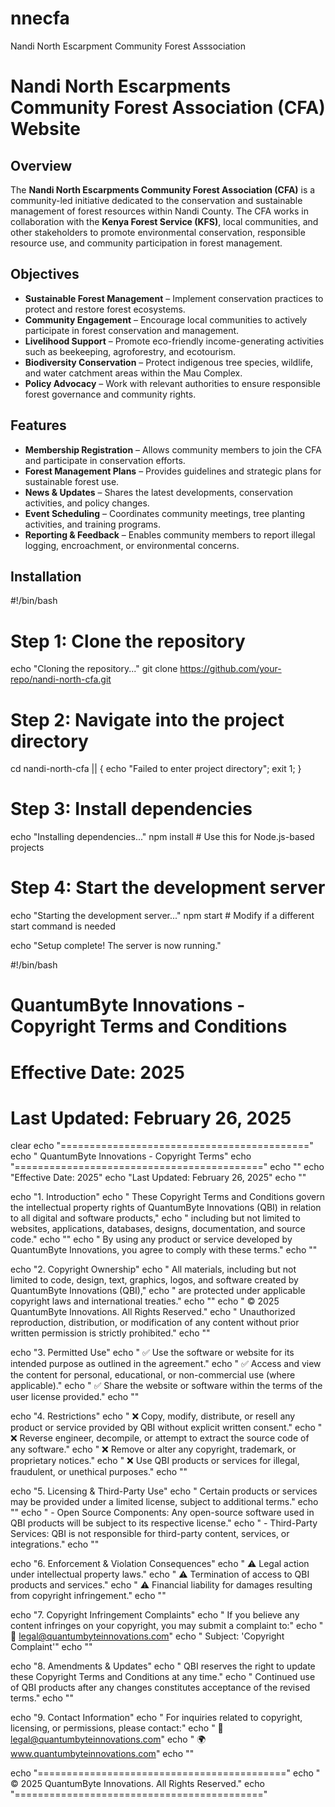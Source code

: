 # nnecfa
Nandi North Escarpment Community Forest Asssociation
# Nandi North Escarpments Community Forest Association (CFA) Website

## Overview
The **Nandi North Escarpments Community Forest Association (CFA)** is a community-led initiative dedicated to the conservation and sustainable management of forest resources within Nandi County. The CFA works in collaboration with the **Kenya Forest Service (KFS)**, local communities, and other stakeholders to promote environmental conservation, responsible resource use, and community participation in forest management.

## Objectives
- **Sustainable Forest Management** – Implement conservation practices to protect and restore forest ecosystems.
- **Community Engagement** – Encourage local communities to actively participate in forest conservation and management.
- **Livelihood Support** – Promote eco-friendly income-generating activities such as beekeeping, agroforestry, and ecotourism.
- **Biodiversity Conservation** – Protect indigenous tree species, wildlife, and water catchment areas within the Mau Complex.
- **Policy Advocacy** – Work with relevant authorities to ensure responsible forest governance and community rights.

## Features
- **Membership Registration** – Allows community members to join the CFA and participate in conservation efforts.
- **Forest Management Plans** – Provides guidelines and strategic plans for sustainable forest use.
- **News & Updates** – Shares the latest developments, conservation activities, and policy changes.
- **Event Scheduling** – Coordinates community meetings, tree planting activities, and training programs.
- **Reporting & Feedback** – Enables community members to report illegal logging, encroachment, or environmental concerns.

## Installation
#!/bin/bash
# Step 1: Clone the repository
echo "Cloning the repository..."
git clone https://github.com/your-repo/nandi-north-cfa.git

# Step 2: Navigate into the project directory
cd nandi-north-cfa || { echo "Failed to enter project directory"; exit 1; }

# Step 3: Install dependencies
echo "Installing dependencies..."
npm install  # Use this for Node.js-based projects

# Step 4: Start the development server
echo "Starting the development server..."
npm start  # Modify if a different start command is needed

echo "Setup complete! The server is now running."


#!/bin/bash

# QuantumByte Innovations - Copyright Terms and Conditions
# Effective Date: 2025
# Last Updated: February 26, 2025

clear
echo "==========================================="
echo " QuantumByte Innovations - Copyright Terms"
echo "==========================================="
echo ""
echo "Effective Date: 2025"
echo "Last Updated: February 26, 2025"
echo ""

echo "1. Introduction"
echo "   These Copyright Terms and Conditions govern the intellectual property rights of QuantumByte Innovations (QBI) in relation to all digital and software products,"
echo "   including but not limited to websites, applications, databases, designs, documentation, and source code."
echo ""
echo "   By using any product or service developed by QuantumByte Innovations, you agree to comply with these terms."
echo ""

echo "2. Copyright Ownership"
echo "   All materials, including but not limited to code, design, text, graphics, logos, and software created by QuantumByte Innovations (QBI),"
echo "   are protected under applicable copyright laws and international treaties."
echo ""
echo "   © 2025 QuantumByte Innovations. All Rights Reserved."
echo "   Unauthorized reproduction, distribution, or modification of any content without prior written permission is strictly prohibited."
echo ""

echo "3. Permitted Use"
echo "   ✅ Use the software or website for its intended purpose as outlined in the agreement."
echo "   ✅ Access and view the content for personal, educational, or non-commercial use (where applicable)."
echo "   ✅ Share the website or software within the terms of the user license provided."
echo ""

echo "4. Restrictions"
echo "   ❌ Copy, modify, distribute, or resell any product or service provided by QBI without explicit written consent."
echo "   ❌ Reverse engineer, decompile, or attempt to extract the source code of any software."
echo "   ❌ Remove or alter any copyright, trademark, or proprietary notices."
echo "   ❌ Use QBI products or services for illegal, fraudulent, or unethical purposes."
echo ""

echo "5. Licensing & Third-Party Use"
echo "   Certain products or services may be provided under a limited license, subject to additional terms."
echo ""
echo "   - Open Source Components: Any open-source software used in QBI products will be subject to its respective license."
echo "   - Third-Party Services: QBI is not responsible for third-party content, services, or integrations."
echo ""

echo "6. Enforcement & Violation Consequences"
echo "   ⚠️ Legal action under intellectual property laws."
echo "   ⚠️ Termination of access to QBI products and services."
echo "   ⚠️ Financial liability for damages resulting from copyright infringement."
echo ""

echo "7. Copyright Infringement Complaints"
echo "   If you believe any content infringes on your copyright, you may submit a complaint to:"
echo "   📩 legal@quantumbyteinnovations.com"
echo "   Subject: 'Copyright Complaint'"
echo ""

echo "8. Amendments & Updates"
echo "   QBI reserves the right to update these Copyright Terms and Conditions at any time."
echo "   Continued use of QBI products after any changes constitutes acceptance of the revised terms."
echo ""

echo "9. Contact Information"
echo "   For inquiries related to copyright, licensing, or permissions, please contact:"
echo "   📩 legal@quantumbyteinnovations.com"
echo "   🌍 www.quantumbyteinnovations.com"
echo ""

echo "==========================================="
echo " © 2025 QuantumByte Innovations. All Rights Reserved."
echo "==========================================="

